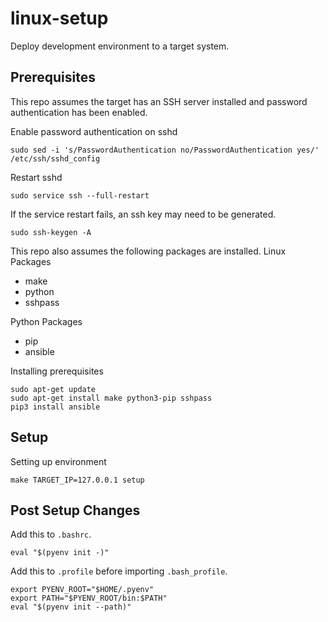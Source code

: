 # linux-setup
Deploy development environment to a target system.

## Prerequisites
This repo assumes the target has an SSH server installed and password authentication has been enabled.

Enable password authentication on sshd
```
sudo sed -i 's/PasswordAuthentication no/PasswordAuthentication yes/' /etc/ssh/sshd_config
```

Restart sshd
```
sudo service ssh --full-restart
```

If the service restart fails, an ssh key may need to be generated.
```
sudo ssh-keygen -A
```

This repo also assumes the following packages are installed.
Linux Packages
* make
* python
* sshpass

Python Packages
* pip
* ansible

Installing prerequisites
```
sudo apt-get update
sudo apt-get install make python3-pip sshpass
pip3 install ansible
```

## Setup
Setting up environment
```
make TARGET_IP=127.0.0.1 setup
```

## Post Setup Changes
Add this to `.bashrc`.
```
eval "$(pyenv init -)"
```

Add this to `.profile` before importing `.bash_profile`.
```
export PYENV_ROOT="$HOME/.pyenv"
export PATH="$PYENV_ROOT/bin:$PATH"
eval "$(pyenv init --path)"
```
